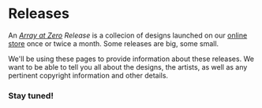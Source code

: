 # Releases

An _[Array at Zero](https://www.arrayatzero.com) Release_ is a collecion of designs launched on our [online store](https://www.arrayatzero.com) once or twice a month. Some releases are big, some small.

We'll be using these pages to provide information about these releases. We want to be able to tell you all about the designs, the artists, as well as any pertinent copyright information and other details. 

### Stay tuned!

<!-- - [Release[0]](/releases/0) -->